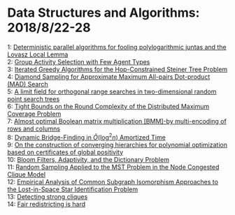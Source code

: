 # Data Structures and Algorithms: 2018/8/22-28  
1: [Deterministic parallel algorithms for fooling polylogarithmic juntas and  the Lovasz Local Lemma](https://doi.org/10.48550/arXiv.1610.03383)  
2: [Group Activity Selection with Few Agent Types](https://doi.org/10.48550/arXiv.1808.06954)  
3: [Iterated Greedy Algorithms for the Hop-Constrained Steiner Tree Problem](https://doi.org/10.48550/arXiv.1808.06981)  
4: [Diamond Sampling for Approximate Maximum All-pairs Dot-product (MAD)  Search](https://doi.org/10.48550/arXiv.1506.03872)  
5: [A limit field for orthogonal range searches in two-dimensional random  point search trees](https://doi.org/10.48550/arXiv.1711.11354)  
6: [Tight Bounds on the Round Complexity of the Distributed Maximum Coverage  Problem](https://doi.org/10.48550/arXiv.1801.02793)  
7: [Almost optimal Boolean matrix multiplication [BMM]-by multi-encoding of  rows and columns](https://doi.org/10.48550/arXiv.1806.08974)  
8: [Dynamic Bridge-Finding in $\tilde{O}(\log ^2 n)$ Amortized Time](https://doi.org/10.48550/arXiv.1707.06311)  
9: [On the construction of converging hierarchies for polynomial  optimization based on certificates of global positivity](https://doi.org/10.48550/arXiv.1709.09307)  
10: [Bloom Filters, Adaptivity, and the Dictionary Problem](https://doi.org/10.48550/arXiv.1711.01616)  
11: [Random Sampling Applied to the MST Problem in the Node Congested Clique  Model](https://doi.org/10.48550/arXiv.1807.08738)  
12: [Empirical Analysis of Common Subgraph Isomorphism Approaches to the  Lost-in-Space Star Identification Problem](https://doi.org/10.48550/arXiv.1808.08686)  
13: [Detecting strong cliques](https://doi.org/10.48550/arXiv.1808.08817)  
14: [Fair redistricting is hard](https://doi.org/10.48550/arXiv.1808.08905)  